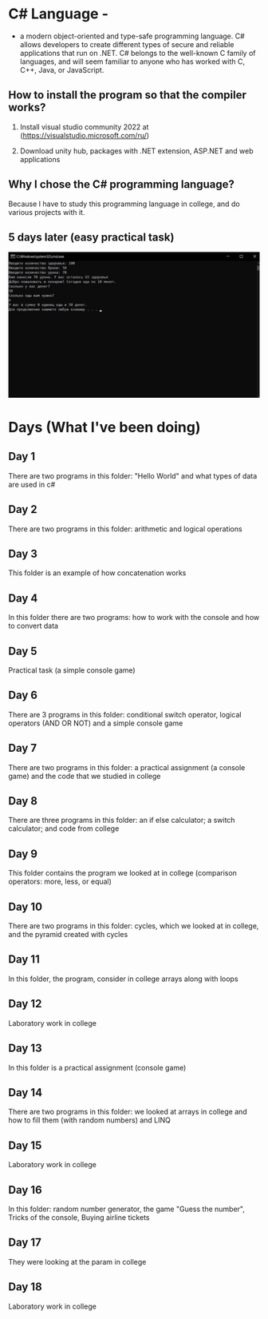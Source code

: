 # C# Language -

- a modern object-oriented and type-safe programming language. C# allows developers to create different types of secure and reliable applications that run on .NET. C# belongs to the well-known C family of languages, and will seem familiar to anyone who has worked with C, C++, Java, or JavaScript. 

## How to install the program so that the compiler works?

1) Install visual studio community 2022 at (https://visualstudio.microsoft.com/ru/) 

2) Download unity hub, packages with .NET extension, ASP.NET and web applications

## Why I chose the C# programming language?

Because I have to study this programming language in college, and do various projects with it. 

## 5 days later (easy practical task)

<img src="example.jpg"/>

# Days (What I've been doing)

## Day 1 

There are two programs in this folder: "Hello World" and what types of data are used in c#

## Day 2 

There are two programs in this folder: arithmetic and logical operations

## Day 3

This folder is an example of how concatenation works

## Day 4 

In this folder there are two programs: how to work with the console and how to convert data

## Day 5 

Practical task (a simple console game)

## Day 6

There are 3 programs in this folder: conditional switch operator, logical operators (AND OR NOT) and a simple console game

## Day 7

There are two programs in this folder: a practical assignment (a console game) and the code that we studied in college

## Day 8

There are three programs in this folder: an if else calculator; a switch calculator; and code from college

## Day 9

This folder contains the program we looked at in college (comparison operators: more, less, or equal)

## Day 10

There are two programs in this folder: cycles, which we looked at in college, and the pyramid created with cycles

## Day 11

In this folder, the program, consider in college arrays along with loops

## Day 12

Laboratory work in college

## Day 13

 In this folder is a practical assignment (console game)

## Day 14

There are two programs in this folder: we looked at arrays in college and how to fill them (with random numbers) and LINQ

## Day 15

Laboratory work in college

## Day 16

In this folder: random number generator, the game "Guess the number", Tricks of the console, Buying airline tickets

## Day 17

They were looking at the param in college

## Day 18 

Laboratory work in college


